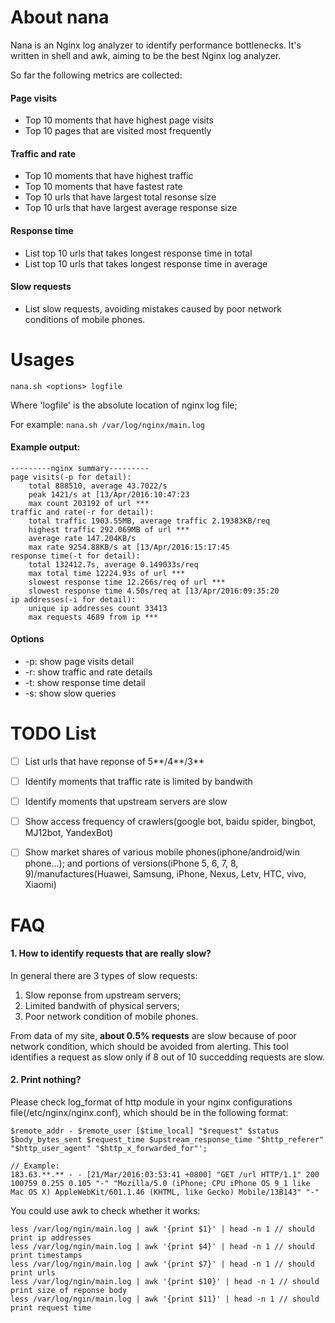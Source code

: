 # About nana
Nana is an Nginx log analyzer to identify performance bottlenecks. It's written in shell and awk, aiming to be the best Nginx log analyzer.

So far the following metrics are collected:

#### Page visits
- Top 10 moments that have highest page visits
- Top 10 pages that are visited most frequently

#### Traffic and rate
- Top 10 moments that have highest traffic
- Top 10 moments that have fastest rate
- Top 10 urls that have largest total resonse size
- Top 10 urls that have largest average response size

#### Response time
- List top 10 urls that takes longest response time in total
- List top 10 urls that takes longest response time in average

#### Slow requests
- List slow requests, avoiding mistakes caused by poor network conditions of mobile phones.


# Usages
`nana.sh <options> logfile`

Where 'logfile' is the absolute location of nginx log file;

For example: 
`nana.sh /var/log/nginx/main.log`

#### Example output: 

    ---------nginx summary---------  
    page visits(-p for detail):
        total 888510, average 43.7022/s  
        peak 1421/s at [13/Apr/2016:10:47:23  
        max count 203192 of url ***  
    traffic and rate(-r for detail):  
        total traffic 1903.55MB, average traffic 2.19383KB/req  
        highest traffic 292.069MB of url ***  
        average rate 147.204KB/s  
        max rate 9254.88KB/s at [13/Apr/2016:15:17:45  
    response time(-t for detail):  
        total 132412.7s, average 0.149033s/req  
        max total time 12224.93s of url ***  
        slowest response time 12.266s/req of url ***  
        slowest response time 4.50s/req at [13/Apr/2016:09:35:20  
    ip addresses(-i for detail):  
        unique ip addresses count 33413  
        max requests 4689 from ip ***  

#### Options
* -p: show page visits detail
* -r: show traffic and rate details
* -t: show response time detail
* -s: show slow queries


# TODO List
- [ ] List urls that have reponse of 5**/4**/3**
- [ ] Identify moments that traffic rate is limited by bandwith
- [ ] Identify moments that upstream servers are slow
- [ ] Show access frequency of crawlers(google bot, baidu spider, bingbot, MJ12bot, YandexBot)
- [ ] Show market shares of various mobile phones(iphone/android/win phone...); and portions of versions(iPhone 5, 6, 7, 8, 9)/manufactures(Huawei, Samsung, iPhone, Nexus, Letv, HTC, vivo, Xiaomi)


# FAQ
#### 1. How to identify requests that are really slow?
In general there are 3 types of slow requests:
1. Slow reponse from upstream servers;
2. Limited bandwith of physical servers;
3. Poor network condition of mobile phones.

From data of my site, **about 0.5% requests** are slow because of poor network condition, which should be avoided from alerting. This tool identifies a request as slow only if 8 out of 10 succedding requests are slow.

#### 2. Print nothing?
Please check log_format of http module in your nginx configurations file(/etc/nginx/nginx.conf), which should be in the following format:

    $remote_addr - $remote_user [$time_local] "$request" $status  $body_bytes_sent $request_time $upstream_response_time "$http_referer" "$http_user_agent" "$http_x_forwarded_for"';

    // Example: 
    183.63.**.** - - [21/Mar/2016:03:53:41 +0800] "GET /url HTTP/1.1" 200 100759 0.255 0.105 "-" "Mozilla/5.0 (iPhone; CPU iPhone OS 9_1 like Mac OS X) AppleWebKit/601.1.46 (KHTML, like Gecko) Mobile/13B143" "-"

You could use awk to check whether it works:

    less /var/log/ngin/main.log | awk '{print $1}' | head -n 1 // should print ip addresses  
    less /var/log/ngin/main.log | awk '{print $4}' | head -n 1 // should print timestamps  
    less /var/log/ngin/main.log | awk '{print $7}' | head -n 1 // should print urls  
    less /var/log/ngin/main.log | awk '{print $10}' | head -n 1 // should print size of reponse body  
    less /var/log/ngin/main.log | awk '{print $11}' | head -n 1 // should print request time  

